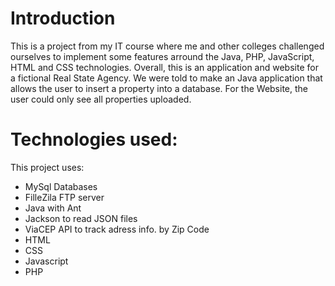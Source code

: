 # Introduction
This is a project from my IT course where me and other colleges challenged ourselves to implement some features arround the Java, PHP, JavaScript, HTML and CSS technologies. Overall, this is an application and website for a fictional Real State Agency. We were told to make an Java application that allows the user to insert a property into a database. For the Website, the user could only see all properties uploaded.

# Technologies used: 
This project uses:
- MySql Databases
- FilleZila FTP server
- Java with Ant
- Jackson to read JSON files
- ViaCEP API to track adress info. by Zip Code
- HTML
- CSS
- Javascript
- PHP 
